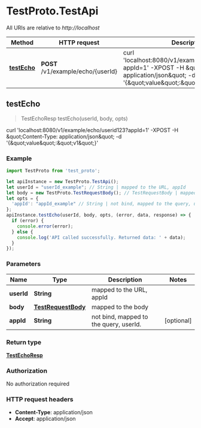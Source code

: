 # TestProto.TestApi

All URIs are relative to *http://localhost*

Method | HTTP request | Description
------------- | ------------- | -------------
[**testEcho**](TestApi.md#testEcho) | **POST** /v1/example/echo/{userId} | curl &#39;localhost:8080/v1/example/echo/userid123?appId&#x3D;1&#39; -XPOST  -H \&quot;Content-Type: application/json\&quot; -d &#39;{\&quot;value\&quot;:\&quot;v1\&quot;}&#39;



## testEcho

> TestEchoResp testEcho(userId, body, opts)

curl &#39;localhost:8080/v1/example/echo/userid123?appId&#x3D;1&#39; -XPOST  -H \&quot;Content-Type: application/json\&quot; -d &#39;{\&quot;value\&quot;:\&quot;v1\&quot;}&#39;

### Example

```javascript
import TestProto from 'test_proto';

let apiInstance = new TestProto.TestApi();
let userId = "userId_example"; // String | mapped to the URL, appId
let body = new TestProto.TestRequestBody(); // TestRequestBody | mapped to the body
let opts = {
  'appId': "appId_example" // String | not bind, mapped to the query, userId.
};
apiInstance.testEcho(userId, body, opts, (error, data, response) => {
  if (error) {
    console.error(error);
  } else {
    console.log('API called successfully. Returned data: ' + data);
  }
});
```

### Parameters


Name | Type | Description  | Notes
------------- | ------------- | ------------- | -------------
 **userId** | **String**| mapped to the URL, appId | 
 **body** | [**TestRequestBody**](TestRequestBody.md)| mapped to the body | 
 **appId** | **String**| not bind, mapped to the query, userId. | [optional] 

### Return type

[**TestEchoResp**](TestEchoResp.md)

### Authorization

No authorization required

### HTTP request headers

- **Content-Type**: application/json
- **Accept**: application/json


